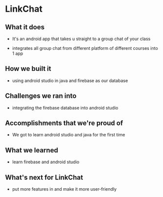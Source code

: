 # LinkChat

## What it does

- It's an android app that takes u straight to a group chat of your class

- integrates all group chat from different platform of different courses into 1 app

## How we built it
- using android studio in java and firebase as our database

## Challenges we ran into
- integrating the firebase database into android studio

## Accomplishments that we're proud of
- We got to learn android studio and java for the first time

## What we learned
- learn firebase and android studio

## What's next for LinkChat
- put more features in and make it more user-friendly

